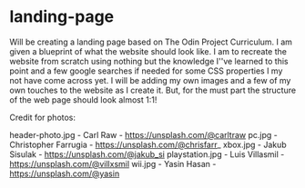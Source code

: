 # landing-page
Will be creating a landing page based on The Odin Project Curriculum. I am given a blueprint of what the website should look like. I am to recreate the website from scratch using nothing but the knowledge I''ve learned to this point and a few google searches if needed for some CSS properties I my not have come across yet. I will be adding my own images and a few of my own touches to the website as I create it. But, for the must part the structure of the web page should look almost 1:1!



Credit for photos:

header-photo.jpg - Carl Raw - https://unsplash.com/@carltraw
pc.jpg - Christopher Farrugia - https://unsplash.com/@chrisfarr_
xbox.jpg - Jakub Sisulak - https://unsplash.com/@jakub_si
playstation.jpg - Luis Villasmil - https://unsplash.com/@villxsmil
wii.jpg - Yasin Hasan - https://unsplash.com/@yasin